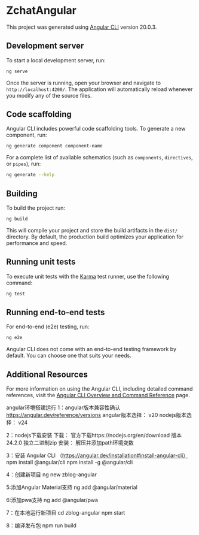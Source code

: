 # ZchatAngular

This project was generated using [Angular CLI](https://github.com/angular/angular-cli) version 20.0.3.

## Development server

To start a local development server, run:

```bash
ng serve
```

Once the server is running, open your browser and navigate to `http://localhost:4200/`. The application will automatically reload whenever you modify any of the source files.

## Code scaffolding

Angular CLI includes powerful code scaffolding tools. To generate a new component, run:

```bash
ng generate component component-name
```

For a complete list of available schematics (such as `components`, `directives`, or `pipes`), run:

```bash
ng generate --help
```

## Building

To build the project run:

```bash
ng build
```

This will compile your project and store the build artifacts in the `dist/` directory. By default, the production build optimizes your application for performance and speed.

## Running unit tests

To execute unit tests with the [Karma](https://karma-runner.github.io) test runner, use the following command:

```bash
ng test
```

## Running end-to-end tests

For end-to-end (e2e) testing, run:

```bash
ng e2e
```

Angular CLI does not come with an end-to-end testing framework by default. You can choose one that suits your needs.

## Additional Resources

For more information on using the Angular CLI, including detailed command references, visit the [Angular CLI Overview and Command Reference](https://angular.dev/tools/cli) page.


angular环境搭建运行
1：angular版本兼容性确认
https://angular.dev/reference/versions
angular版本选择： v20
nodejs版本选择： v24

2：nodejs下载安装
下载：
官方下载https://nodejs.org/en/download 版本24.2.0 独立二进制zip
安装：
解压并添加path环境变数

3：安装 Angular CLI （https://angular.dev/installation#install-angular-cli）
npm install @angular/cli
npm install -g @angular/cli

4：创建新项目
ng new zblog-angular

5:添加Angular Material支持
ng add @angular/material

6:添加pwa支持
ng add @angular/pwa

7：在本地运行新项目
cd zblog-angular
npm start

8：编译发布包
npm run build

